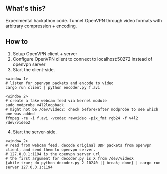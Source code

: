 ## What's this?

Experimental hackathon code. Tunnel OpenVPN through video formats with arbitrary compression + encoding.

## How to

1. Setup OpenVPN client + server
2. Configure OpenVPN client to connect to localhost:50272 instead of openvpn server
3. Start the client-side.

```
<window 1>
# listen for openvpn packets and encode to video
cargo run client | python encoder.py f.avi
```

```
<window 2>
# create a fake webcam feed via kernel module
sudo modprobe v4l2loopback
# might not be /dev/video2: check before/after modprobe to see which one was added
ffmpeg -re -i f.avi -vcodec rawvideo -pix_fmt rgb24 -f v4l2 /dev/video2
```

4. Start the server-side.

```
<window 2>
# read from webcam feed, decode original UDP packets from openvpn client, and send them to openvpn server.
# 127.0.0.1:1194 is the openvpn server url
# the first argument for decoder.py is X from /dev/videoX
{while true; do python decoder.py 2 10240 || break; done} | cargo run server 127.0.0.1:1194
```
